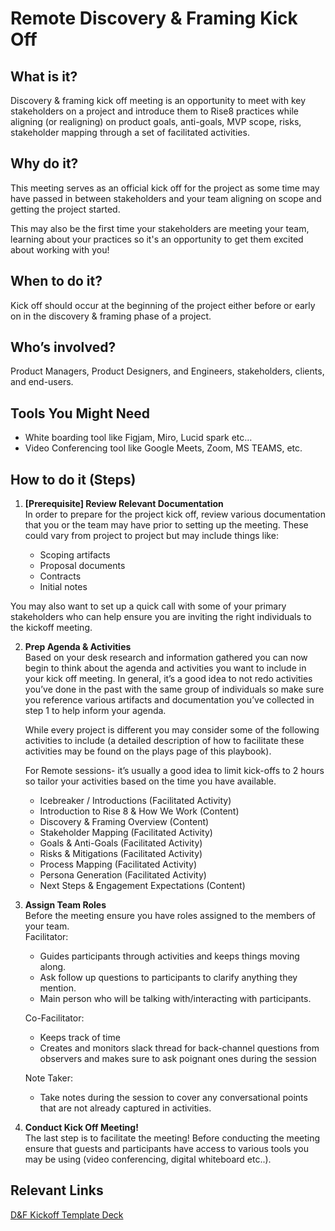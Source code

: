 # Remote Discovery & Framing Kick Off

## What is it?
Discovery & framing kick off meeting is an opportunity to meet with key stakeholders on a project and introduce them to Rise8 practices while aligning (or realigning) on product goals, anti-goals, MVP scope, risks, stakeholder mapping through a set of facilitated activities. 

## Why do it?
This meeting serves as an official kick off for the project as some time may have passed in between stakeholders and your team aligning on scope and getting the project started.

This may also be the first time your stakeholders are meeting your team, learning about your practices so it's an opportunity to get them excited about working with you!

## When to do it?
Kick off should occur at the beginning of the project either before or early on in the discovery & framing phase of a project.

## Who’s involved?
Product Managers, Product Designers, and Engineers, stakeholders, clients, and end-users. 

## Tools You Might Need
* White boarding tool like Figjam, Miro, Lucid spark etc… 
* Video Conferencing tool like Google Meets, Zoom,  MS TEAMS, etc.

## How to do it (Steps)
1. **[Prerequisite] Review Relevant Documentation**  
  In order to prepare for the project kick off,  review various documentation that you or the team may have prior to setting up the meeting. These could vary from project to project but may include things like:  

    * Scoping artifacts
    * Proposal documents
    * Contracts
    * Initial notes

  You may also want to set up a quick call with some of your primary stakeholders who can help ensure you are inviting the right individuals to the kickoff meeting.  

2. **Prep Agenda & Activities**  
  Based on your desk research and information gathered you can now begin to think about the agenda and activities you want to include in your kick off meeting. In general, it’s a good idea to not redo activities you’ve done in the past with the same group of individuals so make sure you reference various artifacts and documentation you’ve collected in step 1 to help inform your agenda.

    While every project is different you may consider some of the following activities to include (a detailed description of how to facilitate these activities may be found on the plays page of this playbook).

    For Remote sessions- it’s usually a good idea to limit kick-offs to 2 hours so tailor your activities based on the time you have available.  
  
    * Icebreaker / Introductions (Facilitated Activity)
    * Introduction to Rise 8 & How We Work (Content)
    * Discovery & Framing Overview (Content)
    * Stakeholder Mapping (Facilitated Activity)
    * Goals & Anti-Goals (Facilitated Activity)
    * Risks & Mitigations (Facilitated Activity)
    * Process Mapping (Facilitated Activity)
    * Persona Generation (Facilitated Activity)
    * Next Steps & Engagement Expectations (Content)

3. **Assign Team Roles**  
  Before the meeting ensure you have roles assigned to the members of your team.  
    Facilitator:  
    * Guides participants through activities and keeps things moving along.  
    * Ask follow up questions to participants to clarify anything they mention.  
    * Main person who will be talking with/interacting with participants.

    Co-Facilitator:  
    * Keeps track of time   
    * Creates and monitors slack thread for back-channel questions from observers and makes sure to ask poignant ones during the session  
  
    Note Taker:  
    * Take notes during the session to cover any conversational points that are not already captured in activities.  

4. **Conduct Kick Off Meeting!**  
  The last step is to facilitate the meeting! Before conducting the meeting ensure that guests and participants have access to various tools you may be using (video conferencing, digital whiteboard etc..). 

## Relevant Links
[D&F Kickoff Template Deck](https://docs.google.com/presentation/d/16M3kizDETP3PqC5QbIBiCi-qyGGl3KqeuKX3RiKcvgQ/edit#slide=id.g1a7992785c5_0_2328) 
